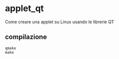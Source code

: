 # applet_qt
Come creare una applet su Linux usando le librerie QT

## compilazione
```
qmake
make
```